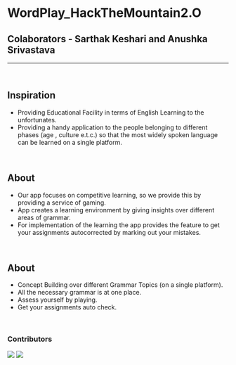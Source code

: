 # WordPlay_HackTheMountain2.O

<h2> Colaborators - Sarthak Keshari and Anushka Srivastava </h2>

<hr>
<br>

<h2>Inspiration</h2>
<ul>
  <li>Providing Educational Facility in terms of English Learning to the unfortunates.
</li>
  <li>Providing a handy application to the people belonging to different phases (age , culture e.t.c.) so that the most widely spoken language can be learned on a single platform.
</li>
</ul>

<br>

<h2>About</h2>
<ul>
  <li>
    Our app focuses on competitive learning, so we provide this by providing a service of gaming. 
</li>
  <li>
    App creates a learning environment by   giving insights over different areas of grammar.
</li>
  <li>
    For implementation of the learning the app provides the feature to get your assignments autocorrected by marking out your mistakes.
  </li>
</ul>

<br>

<h2>About</h2>
<ul>
  <li>
    Concept Building over different Grammar Topics (on a single platform).
  </li>
  <li>
    All the necessary grammar is at one place.
</li>
  <li>
    Assess yourself by playing.
  </li>
  <li>
    Get your assignments auto check.
  </li>
</ul>

<br>

<h3>Contributors</h3>

[![](https://github.com/anushka-srivastava22.png?size=50)](https://github.com/anushka-srivastava22)
[![](https://github.com/SarthakKeshari.png?size=50)](https://github.com/SarthakKeshari)

